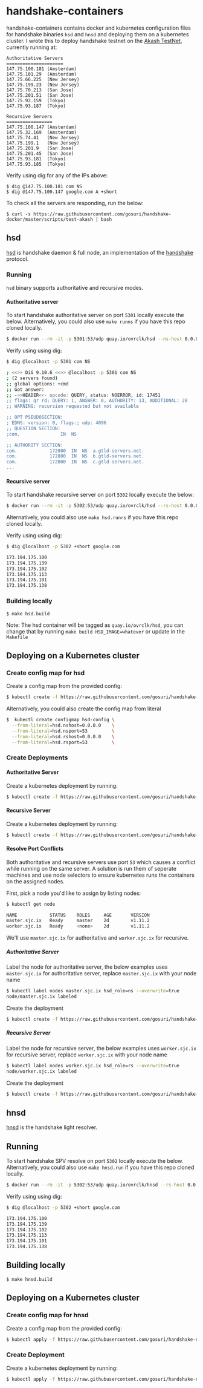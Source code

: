 # handshake-containers

handshake-containers contains docker and kubernetes configuration files for handshake binaries `hsd` and `hnsd` and deploying them on a kubernetes cluster. I wrote this to deploy handshake testnet on the [Akash TestNet](http://akash.network), currently running at:


```
Authoritative Servers
=====================
147.75.100.181 (Amsterdam)  
147.75.101.29  (Amsterdam) 
147.75.66.225  (New Jersey) 
147.75.199.23  (New Jersey)
147.75.70.213  (San Jose)
147.75.201.51  (San Jose)
147.75.92.159  (Tokyo)
147.75.93.187  (Tokyo)

Recursive Servers
=================
147.75.100.147 (Amsterdam)
147.75.32.169  (Amsterdam)
147.75.74.41   (New Jersey)
147.75.199.1   (New Jersey)
147.75.201.9   (San Jose)
147.75.201.45  (San Jose)
147.75.93.181  (Tokyo)
147.75.93.185  (Tokyo)
```

Verify using dig for any of the IPs above:

```
$ dig @147.75.100.181 com NS
$ dig @147.75.100.147 google.com A +short
```

To check all the servers are responding, run the below:

```
$ curl -s https://raw.githubusercontent.com/gosuri/handshake-docker/master/scripts/test-akash | bash

```

## hsd

[hsd](https://github.com/handshake-org/hsd) is handshake daemon & full node, an implementation of the [handshake](https://handshake.org/) protocol.

### Running

`hsd` binary supports authoritative and recursive modes.

#### Authoritative server

To start handshake authoritative server on port `5301` locally execute the below. Alternatively, you could also use `make runns` if you have this repo cloned locally.

```sh
$ docker run --rm -it -p 5301:53/udp quay.io/ovrclk/hsd --ns-host 0.0.0.0 --ns-port 53
```

Verify using using dig:

```sh
$ dig @localhost -p 5301 com NS

; <<>> DiG 9.10.6 <<>> @localhost -p 5301 com NS
; (2 servers found)
;; global options: +cmd
;; Got answer:
;; ->>HEADER<<- opcode: QUERY, status: NOERROR, id: 17451
;; flags: qr rd; QUERY: 1, ANSWER: 0, AUTHORITY: 13, ADDITIONAL: 28
;; WARNING: recursion requested but not available

;; OPT PSEUDOSECTION:
; EDNS: version: 0, flags:; udp: 4096
;; QUESTION SECTION:
;com.				IN	NS

;; AUTHORITY SECTION:
com.			172800	IN	NS	a.gtld-servers.net.
com.			172800	IN	NS	b.gtld-servers.net.
com.			172800	IN	NS	c.gtld-servers.net.
...
```

#### Recursive server

To start handshake recursive server on port `5302` locally execute the below:

```sh
$ docker run --rm -it -p 5302:53/udp quay.io/ovrclk/hsd --rs-host 0.0.0.0 --rs-port 53
```

Alternatively, you could also use `make hsd.runrs` if you have this repo cloned locally.

Verify using using dig:

```sh
$ dig @localhost -p 5302 +short google.com

173.194.175.100
173.194.175.139
173.194.175.102
173.194.175.113
173.194.175.101
173.194.175.138
```

### Building locally

```
$ make hsd.build
```

Note: The hsd container will be tagged as `quay.io/ovrclk/hsd`, you can change that by running `make build HSD_IMAGE=whatever` or update in the `Makefile`

## Deploying on a Kubernetes cluster

### Create config map for hsd

Create a config map from the provided config:

```sh
$ kubectl create -f https://raw.githubusercontent.com/gosuri/handshake-docker/master/hsd/k8s/config.yml
```

Alternatively, you could also create the config map from literal

```sh
$  kubectl create configmap hsd-config \
  --from-literal=hsd.nshost=0.0.0.0    \
  --from-literal=hsd.nsport=53         \
  --from-literal=hsd.rshost=0.0.0.0    \
  --from-literal=hsd.rsport=53         \
```

### Create Deployments

#### Authoritative Server

Create a kubernetes deployment by running:

```sh
$ kubectl create -f https://raw.githubusercontent.com/gosuri/handshake-docker/master/hsd/k8s/deploy-ns.yml
```

#### Recursive Server

Create a kubernetes deployment by running:
```sh
$ kubectl create -f https://raw.githubusercontent.com/gosuri/handshake-docker/master/hsd/k8s/deploy-rs.yml

```

#### Resolve Port Conflicts

Both authoritative and recursive servers use port `53` which causes a conflict while running on the same server. A solution is run them of seperate machines and use node selectors to ensure kubernetes runs the containers on the assigned nodes.

First, pick a node you'd like to assign by listing nodes:

```sh
$ kubectl get node

NAME            STATUS    ROLES     AGE       VERSION
master.sjc.ix   Ready     master    2d        v1.11.2
worker.sjc.ix   Ready     <none>    2d        v1.11.2
```

We'll use `master.sjc.ix` for authoritative and `worker.sjc.ix` for recursive.

##### Authoritative Server

Label the node for authoritative server, the below examples uses `master.sjc.ix` for authoritative server, replace `master.sjc.ix` with your node name

```sh
$ kubectl label nodes master.sjc.ix hsd_role=ns --overwrite=true
node/master.sjc.ix labeled
```

Create the deployment

```sh
$ kubectl create -f https://raw.githubusercontent.com/gosuri/handshake-docker/master/hsd/k8s/deploy-ns-nodesel.yml
```

##### Recursive Server

Label the node for recursive server, the below examples uses `worker.sjc.ix` for recursive server, replace `worker.sjc.ix` with your node name

```sh
$ kubectl label nodes worker.sjc.ix hsd_role=rs --overwrite=true
node/worker.sjc.ix labeled
```

Create the deployment

```sh
$ kubectl create -f https://raw.githubusercontent.com/gosuri/handshake-docker/master/hsd/k8s/deploy-rs-nodesel.yml
```

## hnsd

[hnsd](https://github.com/handshake-org/hnsd) is the handshake light resolver.

## Running

To start handshake SPV resolve on port `5302` locally execute the below. Alternatively, you could also use `make hnsd.run` if you have this repo cloned locally.

```sh
$ docker run --rm -it -p 5302:53/udp quay.io/ovrclk/hnsd --rs-host 0.0.0.0:53 --pool-size 4
```

Verify using using dig:

```sh
$ dig @localhost -p 5302 +short google.com

173.194.175.100
173.194.175.139
173.194.175.102
173.194.175.113
173.194.175.101
173.194.175.138
```

## Building locally

```
$ make hnsd.build
```

## Deploying on a Kubernetes cluster

### Create config map for hnsd

Create a config map from the provided config:

```sh
$ kubectl apply -f https://raw.githubusercontent.com/gosuri/handshake-docker/master/hnsd/k8s/config.yml
```

### Create Deployment

Create a kubernetes deployment by running:

```sh
$ kubectl apply -f https://raw.githubusercontent.com/gosuri/handshake-docker/master/hnsd/k8s/deploy.yml
```
